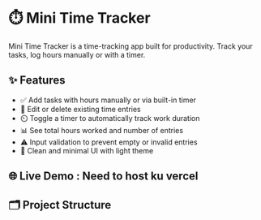 # ⏱️ Mini Time Tracker

Mini Time Tracker is a  time-tracking app built for productivity. Track your tasks, log hours manually or with a timer.

## ✨ Features

- ✅ Add tasks with hours manually or via built-in timer
- 📝 Edit or delete existing time entries
- ⏲️ Toggle a timer to automatically track work duration
- 📊 See total hours worked and number of entries
- ⚠️ Input validation to prevent empty or invalid entries
- 🚀 Clean and minimal UI with light theme

## 🌐 Live Demo : Need to host ku vercel


## 🗂 Project Structure


 
 
